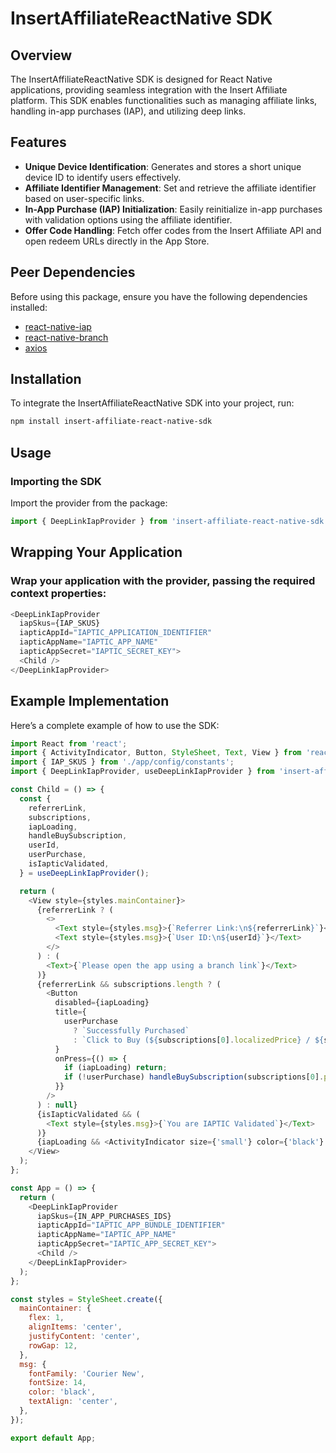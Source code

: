 # InsertAffiliateReactNative SDK

## Overview

The InsertAffiliateReactNative SDK is designed for React Native applications, providing seamless integration with the Insert Affiliate platform. This SDK enables functionalities such as managing affiliate links, handling in-app purchases (IAP), and utilizing deep links.

## Features

- **Unique Device Identification**: Generates and stores a short unique device ID to identify users effectively.
- **Affiliate Identifier Management**: Set and retrieve the affiliate identifier based on user-specific links.
- **In-App Purchase (IAP) Initialization**: Easily reinitialize in-app purchases with validation options using the affiliate identifier.
- **Offer Code Handling**: Fetch offer codes from the Insert Affiliate API and open redeem URLs directly in the App Store.

## Peer Dependencies

Before using this package, ensure you have the following dependencies installed:

- [react-native-iap](https://www.npmjs.com/package/react-native-iap)
- [react-native-branch](https://www.npmjs.com/package/react-native-branch)
- [axios](https://www.npmjs.com/package/axios)

## Installation

To integrate the InsertAffiliateReactNative SDK into your project, run:

```bash
npm install insert-affiliate-react-native-sdk
```

## Usage
### Importing the SDK
Import the provider from the package:


```javascript
import { DeepLinkIapProvider } from 'insert-affiliate-react-native-sdk';
```

## Wrapping Your Application
### Wrap your application with the provider, passing the required context properties:

```javascript
<DeepLinkIapProvider
  iapSkus={IAP_SKUS}
  iapticAppId="IAPTIC_APPLICATION_IDENTIFIER"
  iapticAppName="IAPTIC_APP_NAME"
  iapticAppSecret="IAPTIC_SECRET_KEY">
  <Child />
</DeepLinkIapProvider>
```

## Example Implementation
Here’s a complete example of how to use the SDK:


```javascript
import React from 'react';
import { ActivityIndicator, Button, StyleSheet, Text, View } from 'react-native';
import { IAP_SKUS } from './app/config/constants';
import { DeepLinkIapProvider, useDeepLinkIapProvider } from 'insert-affiliate-react-native-sdk';

const Child = () => {
  const {
    referrerLink,
    subscriptions,
    iapLoading,
    handleBuySubscription,
    userId,
    userPurchase,
    isIapticValidated,
  } = useDeepLinkIapProvider();

  return (
    <View style={styles.mainContainer}>
      {referrerLink ? (
        <>
          <Text style={styles.msg}>{`Referrer Link:\n${referrerLink}`}</Text>
          <Text style={styles.msg}>{`User ID:\n${userId}`}</Text>
        </>
      ) : (
        <Text>{`Please open the app using a branch link`}</Text>
      )}
      {referrerLink && subscriptions.length ? (
        <Button
          disabled={iapLoading}
          title={
            userPurchase
              ? `Successfully Purchased`
              : `Click to Buy (${subscriptions[0].localizedPrice} / ${subscriptions[0].subscriptionPeriodUnitIOS})`
          }
          onPress={() => {
            if (iapLoading) return;
            if (!userPurchase) handleBuySubscription(subscriptions[0].productId);
          }}
        />
      ) : null}
      {isIapticValidated && (
        <Text style={styles.msg}>{`You are IAPTIC Validated`}</Text>
      )}
      {iapLoading && <ActivityIndicator size={'small'} color={'black'} />}
    </View>
  );
};

const App = () => {
  return (
    <DeepLinkIapProvider
      iapSkus={IN_APP_PURCHASES_IDS}
      iapticAppId="IAPTIC_APP_BUNDLE_IDENTIFIER"
      iapticAppName="IAPTIC_APP_NAME"
      iapticAppSecret="IAPTIC_APP_SECRET_KEY">
      <Child />
    </DeepLinkIapProvider>
  );
};

const styles = StyleSheet.create({
  mainContainer: {
    flex: 1,
    alignItems: 'center',
    justifyContent: 'center',
    rowGap: 12,
  },
  msg: {
    fontFamily: 'Courier New',
    fontSize: 14,
    color: 'black',
    textAlign: 'center',
  },
});

export default App;
```

